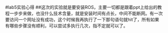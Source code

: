 #lab5实验心得
##这次的实验就是要安装ROS，主要一切都是跟着ppt上给出的教程一步步来做，也没什么技术含量，就是安装时间有点长，中间不能断网。有一次要访问一个网址没有成功，这个时候我再执行了一下那句语句就hit了，所有如果有哪些步骤没有顺利，可以尝试多执行几次，指不定就可以了。
